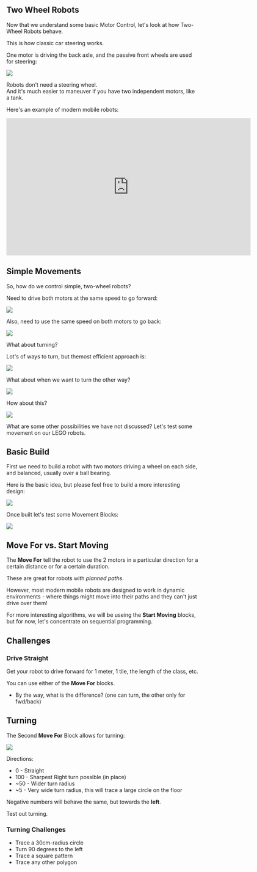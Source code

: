 Two Wheel Robots
---

Now that we understand some basic Motor Control, let's look at how Two-Wheel Robots behave.

This is how classic car steering works.

One motor is driving the back axle, and the passive front wheels are used for steering:

![](https://lessons.aposteriori.com.sg/17-Robotics-with-Gearsbot/10-Introduction/images/rackandpinion.gif)

Robots don't need a steering wheel.  
And it's much easier to maneuver if you have two independent motors, like a tank.

Here's an example of modern mobile robots:

<iframe width="640" height="360" src="https://www.youtube.com/embed/FBl4Y55V2Z4" title="YouTube video player" frameborder="0" allow="accelerometer; autoplay; clipboard-write; encrypted-media; gyroscope; picture-in-picture" allowfullscreen></iframe>

## Simple Movements

So, how do we control simple, two-wheel robots?

Need to drive both motors at the same speed to go forward:

![](images/forward.png)

Also, need to use the same speed on both motors to go back:

![](images/back.png)

What about turning?

Lot's of ways to turn, but themost efficient approach is:

![](images/left.png)

What about when we want to turn the other way?

![](images/right.png)

How about this?

![](images/movehow.png)

What are some other possibilities we have not discussed?
Let's test some movement on our LEGO robots.

## Basic Build

First we need to build a robot with two motors driving a wheel on each side, and balanced, usually over a ball bearing.

Here is the basic idea, but please feel free to build a more interesting design:

![](images/basicrobot.png)

Once built let's test some Movement Blocks:

![](images/movementblocks.png)


## Move For vs. Start Moving

The **Move For** tell the robot to use the 2 motors in a particular direction for a certain distance or for a certain duration.

These are great for robots with *planned paths*.

However, most modern mobile robots are designed to work in dynamic environments - where things might move into their paths and they can't just drive over them!

For more interesting algorithms, we will be useing the **Start Moving** blocks, but for now, let's concentrate on sequential programming.

## Challenges

### Drive Straight 

Get your robot to drive forward for 1 meter, 1 tile, the length of the class, etc.

You can use either of the **Move For** blocks.

* By the way, what is the difference?  (one can turn, the other only for fwd/back)


## Turning

The Second **Move For** Block allows for turning:

![](images/movefor.png)

Directions:

* 0 - Straight
* 100 - Sharpest Right turn possible (in place)
* ~50 - Wider turn radius
* ~5 - Very wide turn radius, this will trace a large circle on the floor

Negative numbers will behave the same, but towards the **left**.

Test out turning.

### Turning Challenges

* Trace a 30cm-radius circle
* Turn 90 degrees to the left
* Trace a square pattern
* Trace any other polygon